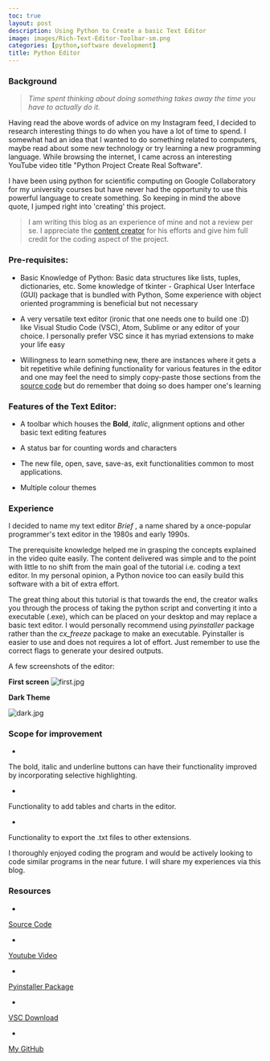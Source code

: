 ```yaml
---
toc: true
layout: post
description: Using Python to Create a basic Text Editor
image: images/Rich-Text-Editor-Toolbar-sm.png
categories: [python,software development]
title: Python Editor
---
```


### Background


>*Time spent thinking about doing something takes away the time you have to actually do it.*

Having read the above words of advice on my Instagram feed, I decided to research interesting things to do when you have a lot of time to spend. I somewhat had an idea that I wanted to do something related to computers, maybe read about some new technology or try learning a new programming language. While browsing the internet, I came across an interesting YouTube video title "Python Project Create Real Software". 

I have been using python for scientific computing on Google Collaboratory for my university courses but have never had the opportunity to use this powerful language to create something. So keeping in mind the above quote, I jumped right into 'creating' this project.


> I am writing this blog as an experience of mine and not a review per se. I appreciate the [content creator](https://www.youtube.com/watch?v=wRIUnHO_6KY) for his efforts and give him full credit for the coding aspect of the project.


### Pre-requisites:

- Basic Knowledge of Python:  Basic data structures like lists, tuples, dictionaries, etc. Some knowledge of tkinter - Graphical User Interface (GUI) package that is bundled with Python, Some experience with object oriented programming is beneficial but not necessary

- A very versatile text editor (ironic that one needs one to build one :D) like Visual Studio Code (VSC), Atom, Sublime or any editor of your choice. I personally prefer VSC since it has myriad extensions to make your life easy


- Willingness to learn something new, there are instances where it gets a bit repetitive while defining functionality for various features in the editor and one may feel the need to simply copy-paste those sections from the [source code](https://github.com/Shlok2002/Brief---Text-Editor.git) but do remember that doing so does hamper one's learning

### Features of the Text Editor:

- A toolbar which houses the **Bold**, *italic*, alignment options and other basic text editing features 

- A status bar for counting words and characters

- The new file, open, save, save-as, exit functionalities common to most applications.

- Multiple colour themes


### Experience

I decided to name my text editor *Brief* , a name shared by a once-popular programmer's text editor in the 1980s and early 1990s.


The prerequisite knowledge helped me in grasping the concepts explained in the video quite easily. The content delivered was simple and to the point with little to no shift from the main goal of the tutorial i.e. coding a text editor. In my personal opinion, a Python novice too can easily build this software with a bit of extra effort. 

The great thing about this tutorial is that towards the end, the creator walks you through the process of taking the python script and converting it into a executable (.exe), which can be placed on your desktop and may replace a basic text editor. I would personally recommend using *pyinstaller* package rather than the  *cx_freeze* package to make an executable. Pyinstaller is easier to use and does not requires a lot of effort. Just remember to use the correct flags to generate your desired outputs.


A few screenshots of the editor:

**First screen**
![first.jpg](https://cdn.hashnode.com/res/hashnode/image/upload/v1621079869023/_-619hUpb.jpeg)

**Dark Theme**


![dark.jpg](https://cdn.hashnode.com/res/hashnode/image/upload/v1621079967126/M9JO1yGUa.jpeg)





### Scope for improvement


- 
The bold, italic and underline buttons can have their functionality improved by incorporating selective highlighting.


- 
Functionality to add tables and charts in the editor.


- 
Functionality to export the .txt files to other extensions.



I thoroughly enjoyed coding the program and would be actively looking to code similar programs in the near future. I will share my experiences via this blog.


### Resources
-
[Source Code](https://github.com/Shlok2002/Brief---Text-Editor.git)

-
[Youtube Video](https://www.youtube.com/watch?v=wRIUnHO_6KY)

-
[Pyinstaller Package ](https://pypi.org/project/pyinstaller/)


-
[VSC Download](https://code.visualstudio.com/download)

-
[My GitHub](https://github.com/Shlok2002)







































